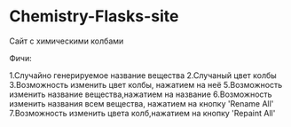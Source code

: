 # Chemistry-Flasks-site
 
Сайт с химическими колбами

Фичи:

1.Случайно генерируемое название вещества
2.Случаный цвет колбы
3.Возможность изменить цвет колбы, нажатием на неё
5.Возможность изменить название вещества,нажатием на название
6.Возможность изменить названия всем вещества, нажатием на кнопку 'Rename All'
7.Возможность изменить цвета колб,нажатием на кнопку 'Repaint All'
